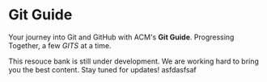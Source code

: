 # Git Guide

Your journey into Git and GitHub with ACM's **Git Guide**. Progressing Together, a few *GITS* at a time.

This resouce bank is still under development. We are working hard to bring you the best content. Stay tuned for updates! asfdasfsaf
